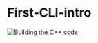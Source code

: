 # First-CLI-intro


[![Building the C++ code](https://github.com/Anoushka444/First-CLI-intro/actions/workflows/actions.yml/badge.svg)](https://github.com/Anoushka444/First-CLI-intro/actions/workflows/actions.yml)
